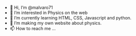 - 👋 Hi, I’m @malvaro71
- 👀 I’m interested in Physics on the web
- 🌱 I’m currently learning HTML, CSS, Javascript and python.
- 💞️ I’m making my own website about physics.
- 📫 How to reach me ...

<!---
malvaro71/malvaro71 is a ✨ special ✨ repository because its `README.md` (this file) appears on your GitHub profile.
You can click the Preview link to take a look at your changes.
--->

